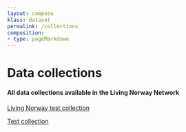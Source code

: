 ```yaml
---
layout: compose
klass: dataset
permalink: /collections
composition:
- type: pageMarkdown
---
```



# Data collections
#### All data collections available in the Living Norway Network


[Living Norway test collection](collection1?keyword=living-norway-test)

[Test collection](living-norway-test)